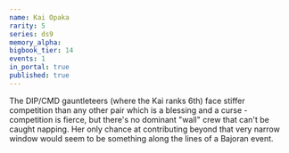 ```yaml
---
name: Kai Opaka
rarity: 5
series: ds9
memory_alpha:
bigbook_tier: 14
events: 1
in_portal: true
published: true
---
```


The DIP/CMD gauntleteers (where the Kai ranks 6th) face stiffer competition than any other pair which is a blessing and a curse - competition is fierce, but there's no dominant "wall" crew that can't be caught napping. Her only chance at contributing beyond that very narrow window would seem to be something along the lines of a Bajoran event.
